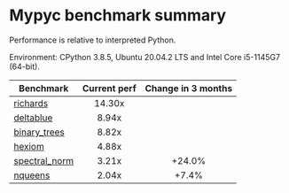 # Mypyc benchmark summary

Performance is relative to interpreted Python.

Environment: CPython 3.8.5, Ubuntu 20.04.2 LTS and Intel Core i5-1145G7 (64-bit).

| Benchmark | Current perf | Change in 3 months |
| --- | :---: | :---: |
| [richards](benchmarks/richards.md) | 14.30x |  |
| [deltablue](benchmarks/deltablue.md) | 8.94x |  |
| [binary_trees](benchmarks/binary_trees.md) | 8.82x |  |
| [hexiom](benchmarks/hexiom.md) | 4.88x |  |
| [spectral_norm](benchmarks/spectral_norm.md) | 3.21x | +24.0% |
| [nqueens](benchmarks/nqueens.md) | 2.04x | +7.4% |
